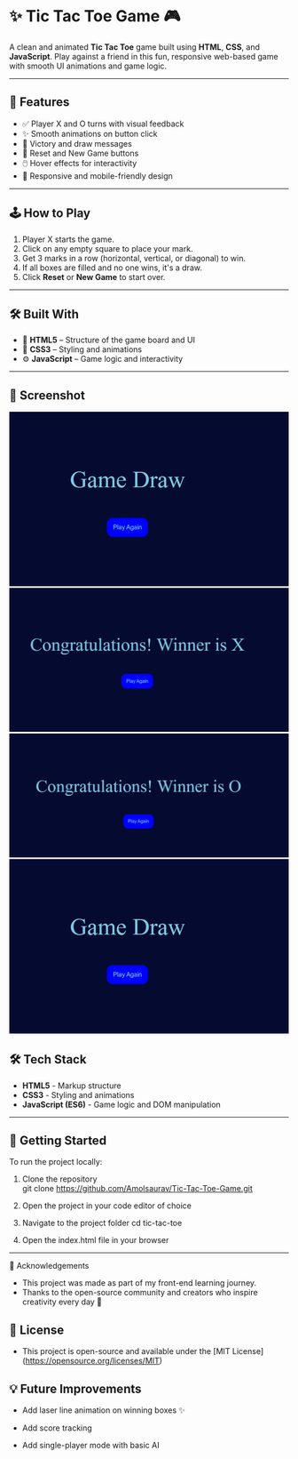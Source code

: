 # ✨ Tic Tac Toe Game 🎮

A clean and animated **Tic Tac Toe** game built using **HTML**, **CSS**, and **JavaScript**. Play against a friend in this fun, responsive web-based game with smooth UI animations and game logic.

---

## 🚀 Features

- ✅ Player X and O turns with visual feedback
- ✨ Smooth animations on button click
- 🎉 Victory and draw messages
- 🔁 Reset and New Game buttons
- 🖱️ Hover effects for interactivity
- 📱 Responsive and mobile-friendly design

---

## 🕹️ How to Play

1. Player X starts the game.
2. Click on any empty square to place your mark.
3. Get 3 marks in a row (horizontal, vertical, or diagonal) to win.
4. If all boxes are filled and no one wins, it's a draw.
5. Click **Reset** or **New Game** to start over.

---

## 🛠️ Built With

- 🧱 **HTML5** – Structure of the game board and UI
- 🎨 **CSS3** – Styling and animations
- ⚙️ **JavaScript** – Game logic and interactivity

---

## 📸 Screenshot
![Game Screenshort](/Assests/Game-Draw.png)
![Game Screenshort](/Assests/Player-X-wins.png)
![Game Screenshort](/Assests/Player-O-wins.png)
![Game Screenshort](/Assests/Game-Draw.png)

## 🛠️ Tech Stack

- **HTML5** - Markup structure  
- **CSS3** - Styling and animations  
- **JavaScript (ES6)** - Game logic and DOM manipulation

---

## 🚀 Getting Started


To run the project locally:

1. Clone the repository  
   git clone  https://github.com/Amolsaurav/Tic-Tac-Toe-Game.git

2. Open the project in your code editor of choice

3. Navigate to the project folder
    cd tic-tac-toe

4. Open the index.html file in your browser

---

🙌 Acknowledgements
- This project was made as part of my front-end learning journey.
- Thanks to the open-source community and creators who inspire creativity every day 💙

## 📄 License
- This project is open-source and available under the [MIT License] (https://opensource.org/licenses/MIT)

## 💡 Future Improvements
- Add laser line animation on winning boxes ✨

- Add score tracking

- Add single-player mode with basic AI
